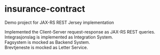 # insurance-contract
 Demo project for JAX-RS REST Jersey implementation
 
Implemented the Client-Server request-response as JAX-RS REST queries.</br>
Integrasjonslag is implemented as Integration System.</br>
Fagsystem is mocked as Backend System.</br>
Brevtjeneste is mocked as Letter Service.
